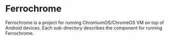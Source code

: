 # Ferrochrome

Ferrochrome is a project for running ChromiumOS/ChromeOS VM on top of Android
devices. Each sub-directory describes the component for running Ferrochrome.
